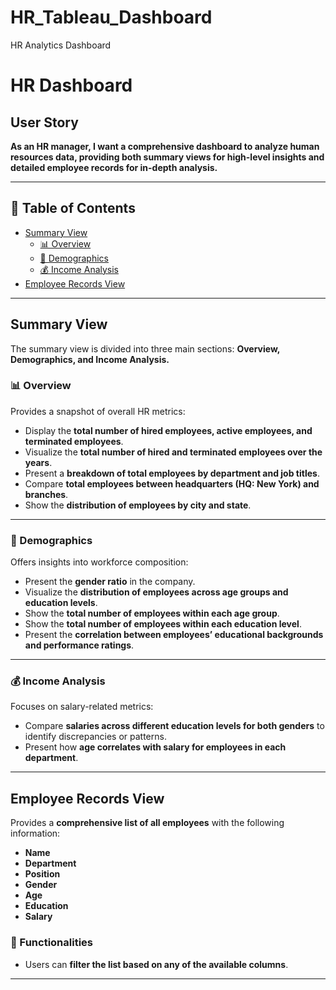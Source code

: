 # HR_Tableau_Dashboard
HR Analytics Dashboard

# HR Dashboard  

## User Story  

**As an HR manager, I want a comprehensive dashboard to analyze human resources data, providing both summary views for high-level insights and detailed employee records for in-depth analysis.**

---

## 📑 Table of Contents  
- [Summary View](#summary-view)  
  - [📊 Overview](#-overview)  
  - [👥 Demographics](#-demographics)  
  - [💰 Income Analysis](#-income-analysis)  
- [Employee Records View](#employee-records-view)  

---

## Summary View  

The summary view is divided into three main sections: **Overview, Demographics, and Income Analysis.**

### 📊 Overview  
Provides a snapshot of overall HR metrics:  
- Display the **total number of hired employees, active employees, and terminated employees**.  
- Visualize the **total number of hired and terminated employees over the years**.  
- Present a **breakdown of total employees by department and job titles**.  
- Compare **total employees between headquarters (HQ: New York) and branches**.  
- Show the **distribution of employees by city and state**.  

---

### 👥 Demographics  
Offers insights into workforce composition:  
- Present the **gender ratio** in the company.  
- Visualize the **distribution of employees across age groups and education levels**.  
- Show the **total number of employees within each age group**.  
- Show the **total number of employees within each education level**.  
- Present the **correlation between employees’ educational backgrounds and performance ratings**.  

---

### 💰 Income Analysis  
Focuses on salary-related metrics:  
- Compare **salaries across different education levels for both genders** to identify discrepancies or patterns.  
- Present how **age correlates with salary for employees in each department**.  

---

## Employee Records View  

Provides a **comprehensive list of all employees** with the following information:  
- **Name**  
- **Department**  
- **Position**  
- **Gender**  
- **Age**  
- **Education**  
- **Salary**  

### 🔎 Functionalities  
- Users can **filter the list based on any of the available columns**.  

---
